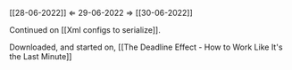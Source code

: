 [[28-06-2022]] $\Leftarrow$ 29-06-2022 $\Rightarrow$ [[30-06-2022]]

Continued on [[Xml configs to serialize]].

Downloaded, and started on, [[The Deadline Effect - How to Work Like It's the Last Minute]]